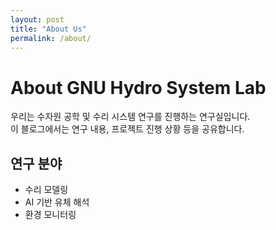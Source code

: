 ```yaml
---
layout: post
title: "About Us"
permalink: /about/
---
```


# About GNU Hydro System Lab

우리는 수자원 공학 및 수리 시스템 연구를 진행하는 연구실입니다.  
이 블로그에서는 연구 내용, 프로젝트 진행 상황 등을 공유합니다.

## 연구 분야
- 수리 모델링
- AI 기반 유체 해석
- 환경 모니터링
